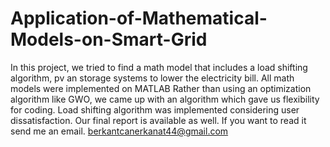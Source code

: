 # Application-of-Mathematical-Models-on-Smart-Grid

In this project, we tried to find a math model that includes a load shifting algorithm, pv an storage systems to lower the electricity bill.
All math models were implemented on MATLAB
Rather than using an optimization algorithm like GWO, we came up with an algorithm which gave us flexibility for coding. 
Load shifting algorithm was implemented considering user dissatisfaction.
Our final report is available as well. If you want to read it send me an email. berkantcanerkanat44@gmail.com
